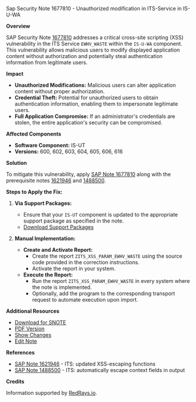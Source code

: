 Sap Security Note 1677810 - Unauthorized modification in ITS-Service in IS-U-WA

**Overview**

SAP Security Note [1677810](https://notesdownloads.sap.com/note/0040000009964962017) addresses a critical cross-site scripting (XSS) vulnerability in the ITS Service `EWHV_WASTE` within the `IS-U-WA` component. This vulnerability allows malicious users to modify displayed application content without authorization and potentially steal authentication information from legitimate users.

**Impact**

- **Unauthorized Modifications:** Malicious users can alter application content without proper authorization.
- **Credential Theft:** Potential for unauthorized users to obtain authentication information, enabling them to impersonate legitimate users.
- **Full Application Compromise:** If an administrator's credentials are stolen, the entire application's security can be compromised.

**Affected Components**

- **Software Component:** IS-UT
- **Versions:** 600, 602, 603, 604, 605, 606, 616

**Solution**

To mitigate this vulnerability, apply [SAP Note 1677810](https://notesdownloads.sap.com/note/0040000009964962017) along with the prerequisite notes [1621946](https://me.sap.com/notes/1621946) and [1488500](https://me.sap.com/notes/1488500).

**Steps to Apply the Fix:**

1. **Via Support Packages:**
   - Ensure that your `IS-UT` component is updated to the appropriate support package as specified in the note.
   - [Download Support Packages](https://me.sap.com/supportpackage/SAPK-60021INISUT)

2. **Manual Implementation:**
   - **Create and Activate Report:**
     - Create the report `ZITS_XSS_PARAM_EWHV_WASTE` using the source code provided in the correction instructions.
     - Activate the report in your system.
   - **Execute the Report:**
     - Run the report `ZITS_XSS_PARAM_EWHV_WASTE` in every system where the note is implemented.
     - Optionally, add the program to the corresponding transport request to automate execution upon import.

**Additional Resources**

- [Download for SNOTE](https://notesdownloads.sap.com/note/0040000009964962017)
- [PDF Version](https://me.sap.com/sap/support/sfm/notes/print/0001677810?language=en-US&token=E71ABEF357BCD469B113C5F64A7AF65D)
- [Show Changes](https://me.sap.com/notesLatestChanges/0001677810/E/diff)
- [Edit Note](https://me.sap.com/sap/support/notes/edit/0001677810)

**References**

- [SAP Note 1621946](https://me.sap.com/notes/1621946) - ITS: updated XSS-escaping functions
- [SAP Note 1488500](https://me.sap.com/notes/1488500) - ITS: automatically escape context fields in output

**Credits**

Information supported by [RedRays.io](https://redrays.io).